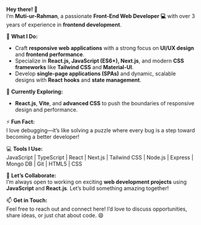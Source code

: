 
**Hey there! 👋**  
I’m **Muti-ur-Rahman**, a passionate **Front-End Web Developer 💻** with over 3 years of experience in **frontend development**.  

🌟 **What I Do:**  
- Craft **responsive web applications** with a strong focus on **UI/UX design** and **frontend performance**.  
- Specialize in **React.js, JavaScript (ES6+), Next.js**, and modern **CSS frameworks** like **Tailwind CSS** and **Material-UI**.  
- Develop **single-page applications (SPAs)** and dynamic, scalable designs with **React hooks** and **state management**.  

🌱 **Currently Exploring:**  
- **React.js**, **Vite**, and **advanced CSS** to push the boundaries of responsive design and performance.  

⚡ **Fun Fact:**  
I love debugging—it’s like solving a puzzle where every bug is a step toward becoming a better developer!  

💻 **Tools I Use:**  
JavaScript | TypeScript | React | Next.js | Tailwind CSS | Node.js | Express | Mongo DB | Git | HTML5 | CSS  

🤝 **Let’s Collaborate:**  
I’m always open to working on exciting **web development projects** using **JavaScript** and **React.js**. Let’s build something amazing together!  


📫 **Get in Touch:**  
Feel free to reach out and connect here! I’d love to discuss opportunities, share ideas, or just chat about code. 😄  

